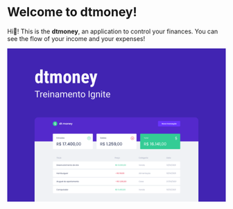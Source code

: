 # Welcome to dtmoney!
Hi👋! This is the **dtmoney**, an application to control your finances.
You can see the flow of your income and your expenses!

<img src="./public/capa.png" alt="dtmoney Banner">
